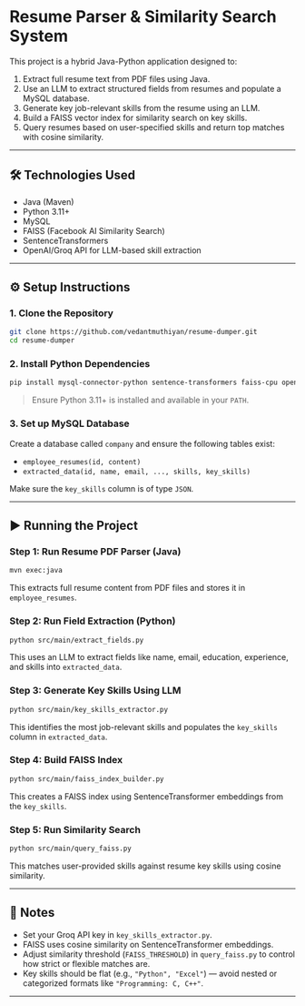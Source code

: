 
# Resume Parser & Similarity Search System

This project is a hybrid Java-Python application designed to:

1. Extract full resume text from PDF files using Java.
2. Use an LLM to extract structured fields from resumes and populate a MySQL database.
3. Generate key job-relevant skills from the resume using an LLM.
4. Build a FAISS vector index for similarity search on key skills.
5. Query resumes based on user-specified skills and return top matches with cosine similarity.

---

## 🛠️ Technologies Used

- Java (Maven)
- Python 3.11+
- MySQL
- FAISS (Facebook AI Similarity Search)
- SentenceTransformers
- OpenAI/Groq API for LLM-based skill extraction

---

## ⚙️ Setup Instructions

### 1. Clone the Repository

```bash
git clone https://github.com/vedantmuthiyan/resume-dumper.git
cd resume-dumper
```

### 2. Install Python Dependencies

```bash
pip install mysql-connector-python sentence-transformers faiss-cpu openai
```

> Ensure Python 3.11+ is installed and available in your `PATH`.

### 3. Set up MySQL Database

Create a database called `company` and ensure the following tables exist:

- `employee_resumes(id, content)`
- `extracted_data(id, name, email, ..., skills, key_skills)`

Make sure the `key_skills` column is of type `JSON`.

---

## ▶️ Running the Project

### Step 1: Run Resume PDF Parser (Java)

```bash
mvn exec:java
```

This extracts full resume content from PDF files and stores it in `employee_resumes`.

### Step 2: Run Field Extraction (Python)

```bash
python src/main/extract_fields.py
```

This uses an LLM to extract fields like name, email, education, experience, and skills into `extracted_data`.

### Step 3: Generate Key Skills Using LLM

```bash
python src/main/key_skills_extractor.py
```

This identifies the most job-relevant skills and populates the `key_skills` column in `extracted_data`.

### Step 4: Build FAISS Index

```bash
python src/main/faiss_index_builder.py
```

This creates a FAISS index using SentenceTransformer embeddings from the `key_skills`.

### Step 5: Run Similarity Search

```bash
python src/main/query_faiss.py
```

This matches user-provided skills against resume key skills using cosine similarity.

---

## 📌 Notes

- Set your Groq API key in `key_skills_extractor.py`.
- FAISS uses cosine similarity on SentenceTransformer embeddings.
- Adjust similarity threshold (`FAISS_THRESHOLD`) in `query_faiss.py` to control how strict or flexible matches are.
- Key skills should be flat (e.g., `"Python", "Excel"`) — avoid nested or categorized formats like `"Programming: C, C++"`.

---
